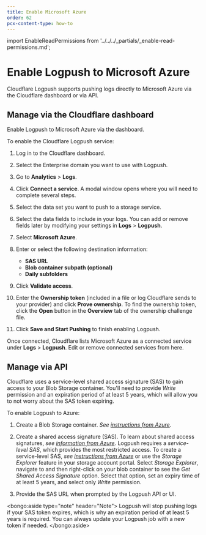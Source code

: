 ```yaml
---
title: Enable Microsoft Azure
order: 62
pcx-content-type: how-to
---
```


import EnableReadPermissions from '../../../_partials/_enable-read-permissions.md';

# Enable Logpush to Microsoft Azure

Cloudflare Logpush supports pushing logs directly to Microsoft Azure via the Cloudflare dashboard or via API.

## Manage via the Cloudflare dashboard

Enable Logpush to Microsoft Azure via the dashboard.

To enable the Cloudflare Logpush service:

1. Log in to the Cloudflare dashboard.

1. Select the Enterprise domain you want to use with Logpush.

1. Go to **Analytics** > **Logs**.

1. Click **Connect a service**. A modal window opens where you will need to complete several steps.

1. Select the data set you want to push to a storage service.

1. Select the data fields to include in your logs. You can add or remove fields later by modifying your settings in **Logs** > **Logpush**.

1. Select **Microsoft Azure**.

1. Enter or select the following destination information:

   - **SAS URL**
   - **Blob container subpath (optional)**
   - **Daily subfolders**

1. Click **Validate access**.
1. Enter the **Ownership token** (included in a file or log Cloudflare sends to your provider) and click **Prove ownership**. To find the ownership token, click the **Open** button in the **Overview** tab of the ownership challenge file.

1. Click **Save and Start Pushing** to finish enabling Logpush.

Once connected, Cloudflare lists Microsoft Azure as a connected service under **Logs** > **Logpush**. Edit or remove connected services from here.

## Manage via API

Cloudflare uses a service-level shared access signature (SAS) to gain access to your Blob Storage container. You'll need to provide _Write_ permission and an expiration period of at least 5 years, which will allow you to not worry about the SAS token expiring.

<EnableReadPermissions />

To enable Logpush to Azure:

1. Create a Blob Storage container. _See [instructions from Azure](https://docs.microsoft.com/en-us/azure/storage/blobs/storage-quickstart-blobs-portal)_.

1. Create a shared access signature (SAS). To learn about shared access signatures, _see [information from Azure](https://docs.microsoft.com/en-us/azure/storage/common/storage-sas-overview)_. Logpush requires a _service-level SAS_, which provides the most restricted access. To create a service-level SAS, _see [instructions from Azure](https://docs.microsoft.com/en-us/rest/api/storageservices/create-service-sas)_ or use the _Storage Explorer_ feature in your storage account portal. Select _Storage Explorer_, navigate to and then right-click on your blob container to see the _Get Shared Access Signature_ option. Select that option, set an expiry time of at least 5 years, and select only _Write_ permission.

1. Provide the SAS URL when prompted by the Logpush API or UI.

<bongo:aside type="note" header="Note">
Logpush will stop pushing logs if your SAS token expires, which is why an expiration period of at least 5 years is required. You can always update your Logpush job with a new token if needed.
</bongo:aside>
